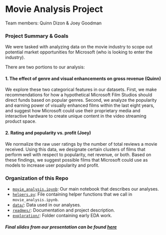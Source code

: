# Movie Analysis Project

Team members: Quinn Dizon & Joey Goodman

### Project Summary & Goals

We were tasked with analyzing data on the movie industry to scope out potential market opportunities for Microsoft (who is looking to enter the industry).

There are two portions to our analysis:

#### 1. The effect of genre and visual enhancements on gross revenue (Quinn)

We explore these two categorical features in our datasets. First, we make recommendations for how a hypothetical Microsoft Film Studios should direct funds based on popular genres. Second, we analyze the popularity and earning power of visually enhanced films within the last eight years, and suggest how Microsoft could use their proprietary media and interactive hardware to create unique content in the video streaming product space.

#### 2. Rating and popularity vs. profit (Joey)

We normalize the raw user ratings by the number of total reviews a movie received. Using this data, we designate certain clusters of films that perform well with respect to popularity, net revenue, or both. Based on these findings, we suggest possible films that Microsoft could use as models to increase user popularity and profit.

### Organization of this Repo

- [`movie_analysis.ipynb`](https://github.com/QED0711/mod_1_project/blob/master/movie_analysis.ipynb): Our main notebook that describes our analyses.
- [`helpers.py`](https://github.com/QED0711/mod_1_project/blob/master/helpers.py): File containing helper functions that we call in `movie_analysis.ipynb`.
- [`data/`](https://github.com/QED0711/mod_1_project/tree/master/data): Data used in our analyses.
- [`readmes/`](https://github.com/QED0711/mod_1_project/tree/master/readmes): Documentation and project description. 
- [`exploration/`](https://github.com/QED0711/mod_1_project/tree/master/exploration): Folder containing early EDA work.

##### Final slides from our presentation can be found [here](https://docs.google.com/presentation/d/1GSvVB9qBfhOZxeVlyIOpBuVpbENry7TLNLvQVx4VYU8/edit?usp=sharing)

